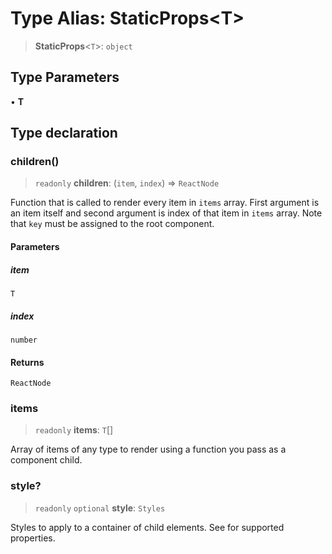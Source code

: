 # Type Alias: StaticProps\<T\>

> **StaticProps**\<`T`\>: `object`

## Type Parameters

• **T**

## Type declaration

### children()

> `readonly` **children**: (`item`, `index`) => `ReactNode`

Function that is called to render every item in `items` array.
First argument is an item itself and second argument is index of that item in `items` array.
Note that `key` must be assigned to the root component.

#### Parameters

##### item

`T`

##### index

`number`

#### Returns

`ReactNode`

### items

> `readonly` **items**: `T`[]

Array of items of any type to render using a function you pass as a component child.

### style?

> `readonly` `optional` **style**: `Styles`

Styles to apply to a container of child elements. See <Box> for supported properties.
